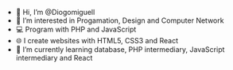 - 👋 Hi, I’m @Diogomiguell
- 👀 I’m interested in Progamation, Design and Computer Network
- 💻 Program with PHP and JavaScript
- 🌐 I create websites with HTML5, CSS3 and React
- 🌱 I’m currently learning database, PHP intermediary, JavaScript intermediary and React

<!---
Diogomiguell/Diogomiguell is a ✨ special ✨ repository because its `README.md` (this file) appears on your GitHub profile.
You can click the Preview link to take a look at your changes.
--->
